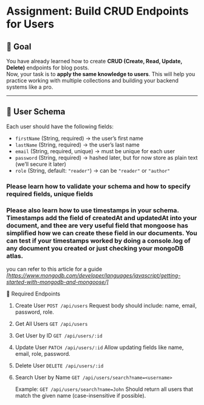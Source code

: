 # Assignment: Build CRUD Endpoints for Users

## 🎯 Goal

You have already learned how to create **CRUD (Create, Read, Update, Delete)** endpoints for blog posts.  
Now, your task is to **apply the same knowledge to users**. This will help you practice working with multiple collections and building your backend systems like a pro.

---

## 📌 User Schema

Each user should have the following fields:

- `firstName` (String, required) → the user’s first name
- `lastName` (String, required) → the user’s last name
- `email` (String, required, unique) → must be unique for each user
- `password` (String, required) → hashed later, but for now store as plain text (we’ll secure it later)
- `role` (String, default: `"reader"`) → can be `"reader"` or `"author"`

### Please learn how to validate your schema and how to specify required fields, unique fields

### Please also learn how to use timestamps in your schema. Timestamps add the field of createdAt and updatedAt into your document, and thee are very useful field that mongoose has simplified how we can create these field in our documents. You can test if your timestamps worked by doing a console.log of any document you created or just checking your mongoDB atlas.

you can refer to this article for a guide _[https://www.mongodb.com/developer/languages/javascript/getting-started-with-mongodb-and-mongoose/]_

📌 Required Endpoints

1. Create User
   `POST /api/users`
   Request body should include: name, email, password, role.

2. Get All Users
   `GET /api/users`

3. Get User by ID
   `GET /api/users/:id`

4. Update User
   `PATCH /api/users/:id`
   Allow updating fields like name, email, role, password.

5. Delete User
   `DELETE /api/users/:id`

6. Search User by Name
   `GET /api/users/search?name=<username>`

   Example: `GET /api/users/search?name=John`
   Should return all users that match the given name (case-insensitive if possible).
